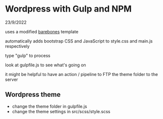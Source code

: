 # Wordpress with Gulp and NPM

23/9/2022

uses a modified [barebones](https://github.com/benchmarkstudios/barebones) template

automatically adds bootstrap CSS and JavaScript to style.css and main.js respectively

type "gulp" to process

look at gulpfile.js to see what's going on

it might be helpful to have an action / pipeline to FTP the theme folder to the server

## Wordpress theme

- change the theme folder in gulpfile.js
- change the theme settings in src/scss/style.scss
